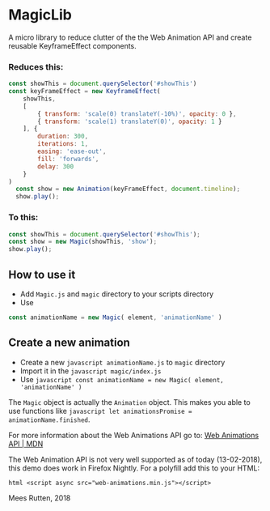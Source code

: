# MagicLib
A micro library to reduce clutter of the the Web Animation API and create reusable KeyframeEffect components.

### Reduces this:

```javascript
const showThis = document.querySelector('#showThis')
const keyFrameEffect = new KeyframeEffect(
	showThis,
	[
		{ transform: 'scale(0) translateY(-10%)', opacity: 0 },
		{ transform: 'scale(1) translateY(0)', opacity: 1 }
	], {
		duration: 300,
		iterations: 1,
		easing: 'ease-out',
		fill: 'forwards',
		delay: 300
	}
)
  const show = new Animation(keyFrameEffect, document.timeline);
  show.play();
```

### To this:

```javascript
const showThis = document.querySelector('#showThis');
const show = new Magic(showThis, 'show');
show.play();
```

## How to use it

- Add ```Magic.js``` and `magic` directory to your scripts directory
- Use 
```javascript 
const animationName = new Magic( element, 'animationName' )
```

## Create a new animation

- Create a new ```javascript animationName.js``` to `magic` directory
- Import it in the ```javascript magic/index.js```
- Use ```javascript const animationName = new Magic( element, 'animationName' )```

The `Magic` object is actually the `Animation` object. 
This makes you able to use functions like ```javascript let animationsPromise = animationName.finished```.

For more information about the Web Animations API go to:
[Web Animations API | MDN](https://developer.mozilla.org/en-US/docs/Web/API/Web_Animations_API)

The Web Animation API is not very well supported as of today (13-02-2018), this demo does work in Firefox Nightly.
For a polyfill add this to your HTML:

```html <script async src="web-animations.min.js"></script>```

Mees Rutten, 2018
